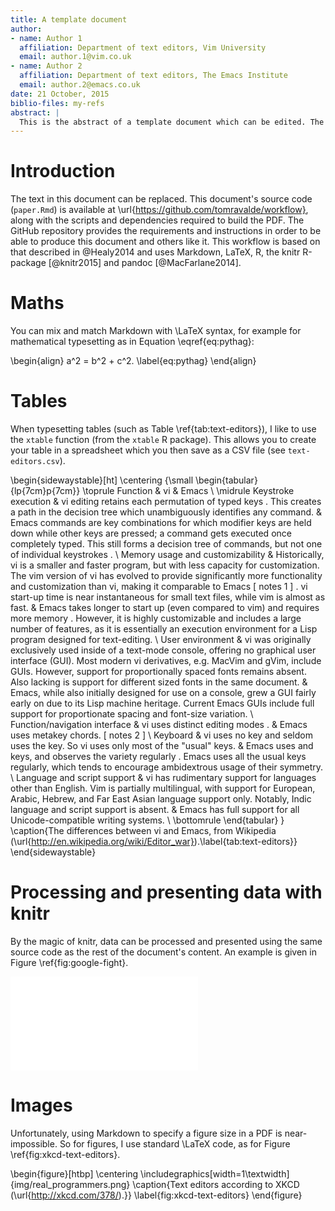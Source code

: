 ```yaml
---
title: A template document
author: 
- name: Author 1
  affiliation: Department of text editors, Vim University
  email: author.1@vim.co.uk
- name: Author 2
  affiliation: Department of text editors, The Emacs Institute
  email: author.2@emacs.co.uk
date: 21 October, 2015
biblio-files: my-refs
abstract: |
  This is the abstract of a template document which can be edited. The content of this document can be modified and added to as necessary. It provides examples of how to handle maths, tables, data analysis and images when making a document using knitr.
---
```


<!--
Notes can be added in the source code of the Rmd file.
-->



# Introduction

The text in this document can be replaced. This document's source code (`paper.Rmd`) is available at \url{https://github.com/tomravalde/workflow}, along with the scripts and dependencies required to build the PDF. The GitHub repository provides the requirements and instructions in order to be able to produce this document and others like it. This workflow is based on that described in @Healy2014 and uses Markdown, LaTeX, R, the knitr R-package [@knitr2015] and pandoc [@MacFarlane2014].

# Maths

You can mix and match Markdown with \LaTeX syntax, for example for mathematical typesetting as in Equation \eqref{eq:pythag}:

\begin{align}
a^2 = b^2 + c^2.
\label{eq:pythag}
\end{align}

# Tables

When typesetting tables (such as Table \ref{tab:text-editors}), I like to use the `xtable` function (from the `xtable` R package). This allows you to create your table in a spreadsheet which you then save as a CSV file (see `text-editors.csv`).

\begin{sidewaystable}[ht]
\centering
{\small
\begin{tabular}{lp{7cm}p{7cm}}
  \toprule
Function & vi & Emacs \\ 
  \midrule
Keystroke execution & vi editing retains each permutation of typed keys . This creates a path in the decision tree which unambiguously identifies any command. & Emacs commands are key combinations for which modifier keys are held down while other keys are pressed; a command gets executed once completely typed. This still forms a decision tree of commands, but not one of individual keystrokes . \\ 
  Memory usage and customizability & Historically, vi is a smaller and faster program, but with less capacity for customization. The vim version of vi has evolved to provide significantly more functionality and customization than vi, making it comparable to Emacs [ notes 1 ] . vi start-up time is near instantaneous for small text files, while vim is almost as fast. & Emacs takes longer to start up (even compared to vim) and requires more memory . However, it is highly customizable and includes a large number of features, as it is essentially an execution environment for a Lisp program designed for text-editing. \\ 
  User environment & vi was originally exclusively used inside of a text-mode console, offering no graphical user interface (GUI). Most modern vi derivatives, e.g. MacVim and gVim, include GUIs. However, support for proportionally spaced fonts remains absent. Also lacking is support for different sized fonts in the same document. & Emacs, while also initially designed for use on a console, grew a GUI fairly early on due to its Lisp machine heritage. Current Emacs GUIs include full support for proportionate spacing and font-size variation. \\ 
  Function/navigation interface & vi uses distinct editing modes . & Emacs uses metakey chords. [ notes 2 ] \\ 
  Keyboard & vi uses no <Alt> key and seldom uses the <Ctrl> key. So vi uses only most of the "usual" keys. & Emacs uses <Alt> and <Ctrl> keys, and observes the <Shift> variety regularly . Emacs uses all the usual keys regularly, which tends to encourage ambidextrous usage of their symmetry. \\ 
  Language and script support & vi has rudimentary support for languages other than English. Vim is partially multilingual, with support for European, Arabic, Hebrew, and Far East Asian language support only. Notably, Indic language and script support is absent. & Emacs has full support for all Unicode-compatible writing systems. \\ 
   \bottomrule
\end{tabular}
}
\caption{The differences between vi and Emacs, from Wikipedia (\url{http://en.wikipedia.org/wiki/Editor_war}).\label{tab:text-editors}} 
\end{sidewaystable}

# Processing and presenting data with knitr

By the magic of knitr, data can be processed and presented using the same source code as the rest of the document's content. An example is given in Figure \ref{fig:google-fight}.

![\label{fig:google-fight}Google fights results.](figures/google-fight-1.pdf) 

# Images

Unfortunately, using Markdown to specify a figure size in a PDF is near-impossible. So for figures, I use standard \LaTeX code, as for Figure \ref{fig:xkcd-text-editors}.

\begin{figure}[htbp]
        \centering
        \includegraphics[width=1\textwidth]{img/real_programmers.png}
        \caption{Text editors according to XKCD (\url{http://xkcd.com/378/).}}
        \label{fig:xkcd-text-editors}
\end{figure}

